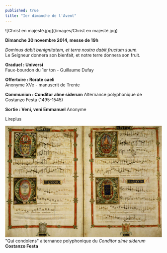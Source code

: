 ```yaml
---
published: true
title: "Ier dimanche de l'Avent"
---
```


![Christ en majesté.jpg](/images/Christ en majesté.jpg)


**Dimanche 30 novembre 2014, messe de 19h**

*Dominus dabit benignitatem, et terra nostra dabit fructum suum.*  
Le Seigneur donnera son bienfait, et notre terre donnera son fruit.

**Graduel : Universi**  
Faux-bourdon du 1er ton - Guillaume Dufay 

**Offertoire : Rorate caeli**  
Anonyme XVe - manuscrit de Trente

**Communion : Conditor alme siderum**
Alternance polyphonique de Costanzo Festa (1495-1545)

**Sortie : Veni, veni Emmanuel**
Anonyme

Lireplus

![Conditor-Festa.jpg](/images/Conditor-Festa.jpg)
"Qui condolens" alternance polyphonique du *Conditor alme siderum*  
**Costanzo Festa**